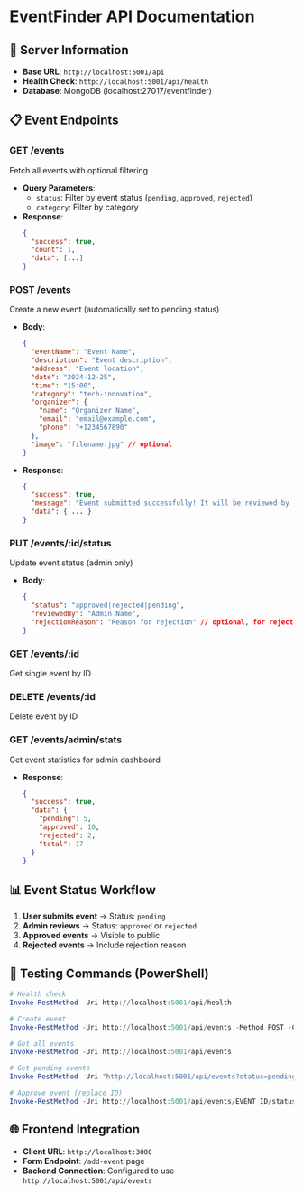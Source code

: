 # EventFinder API Documentation

## 🚀 Server Information
- **Base URL**: `http://localhost:5001/api`
- **Health Check**: `http://localhost:5001/api/health`
- **Database**: MongoDB (localhost:27017/eventfinder)

## 📋 Event Endpoints

### GET /events
Fetch all events with optional filtering
- **Query Parameters**:
  - `status`: Filter by event status (`pending`, `approved`, `rejected`)
  - `category`: Filter by category
- **Response**: 
  ```json
  {
    "success": true,
    "count": 1,
    "data": [...]
  }
  ```

### POST /events
Create a new event (automatically set to pending status)
- **Body**:
  ```json
  {
    "eventName": "Event Name",
    "description": "Event description",
    "address": "Event location",
    "date": "2024-12-25",
    "time": "15:00",
    "category": "tech-innovation",
    "organizer": {
      "name": "Organizer Name",
      "email": "email@example.com",
      "phone": "+1234567890"
    },
    "image": "filename.jpg" // optional
  }
  ```
- **Response**:
  ```json
  {
    "success": true,
    "message": "Event submitted successfully! It will be reviewed by admin.",
    "data": { ... }
  }
  ```

### PUT /events/:id/status
Update event status (admin only)
- **Body**:
  ```json
  {
    "status": "approved|rejected|pending",
    "reviewedBy": "Admin Name",
    "rejectionReason": "Reason for rejection" // optional, for rejected events
  }
  ```

### GET /events/:id
Get single event by ID

### DELETE /events/:id
Delete event by ID

### GET /events/admin/stats
Get event statistics for admin dashboard
- **Response**:
  ```json
  {
    "success": true,
    "data": {
      "pending": 5,
      "approved": 10,
      "rejected": 2,
      "total": 17
    }
  }
  ```

## 📊 Event Status Workflow
1. **User submits event** → Status: `pending`
2. **Admin reviews** → Status: `approved` or `rejected`
3. **Approved events** → Visible to public
4. **Rejected events** → Include rejection reason

## 🔧 Testing Commands (PowerShell)

```powershell
# Health check
Invoke-RestMethod -Uri http://localhost:5001/api/health

# Create event
Invoke-RestMethod -Uri http://localhost:5001/api/events -Method POST -ContentType "application/json" -Body '{"eventName":"Test Event","description":"Test description","address":"Test Location","date":"2024-12-25","time":"15:00","category":"tech-innovation"}'

# Get all events
Invoke-RestMethod -Uri http://localhost:5001/api/events

# Get pending events
Invoke-RestMethod -Uri "http://localhost:5001/api/events?status=pending"

# Approve event (replace ID)
Invoke-RestMethod -Uri http://localhost:5001/api/events/EVENT_ID/status -Method PUT -ContentType "application/json" -Body '{"status":"approved","reviewedBy":"Admin"}'
```

## 🌐 Frontend Integration
- **Client URL**: `http://localhost:3000`
- **Form Endpoint**: `/add-event` page
- **Backend Connection**: Configured to use `http://localhost:5001/api/events`
